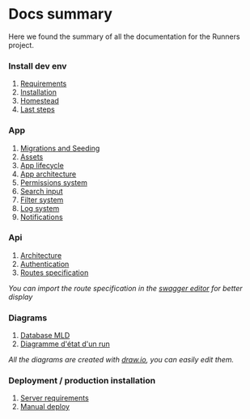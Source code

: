 # Docs summary

Here we found the summary of all the documentation for the Runners project.

### Install dev env

1. [Requirements](install/1_requirements.md)
2. [Installation](install/2_install.md)
3. [Homestead](install/3_homestead.md)
4. [Last steps](install/4_getready.md)

### App

1. [Migrations and Seeding](app/1_migrationAndSeeding.md)
2. [Assets](app/2_assets.md)
3. [App lifecycle](app/3_architecture.md)
4. [App architecture](app/4_permissions.md)
5. [Permissions system](app/5_status.md)
6. [Search input](app/6_searchInput.md)
7. [Filter system](app/7_filterSystem.md)
8. [Log system](app/8_logsystem.md)
9. [Notifications](app/9_notifications.md)

### Api

1. [Architecture](api/1_arch.md)
2. [Authentication](api/2_authentication.md)
3. [Routes specification](api/swagger.yml)

*You can import the route specification in the [swagger editor](https://editor.swagger.io/) for better display*

### Diagrams

1. [Database MLD](diagrams/databaseMLD.pdf)
2. [Diagramme d'état d'un run](diagrams/RunStates.pdf)

*All the diagrams are created with [draw.io](https://www.draw.io/), you can easily edit them.*

### Deployment / production installation

1. [Server requirements](deploy/1_requirements.md)
2. [Manual deploy](deploy/2_optimization.md)